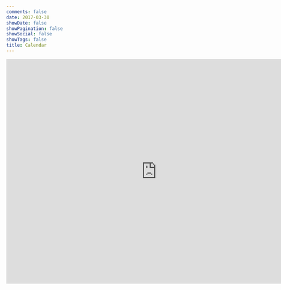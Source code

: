 ```yaml
---
comments: false
date: 2017-03-30
showDate: false
showPagination: false
showSocial: false
showTags: false
title: Calendar
---
```


<ul id="events-upcoming" style="list-style-type: none;margin:0 ;padding:0">
</ul>

<ul id="events-past">
</ul>

<iframe src="https://calendar.google.com/calendar/b/1/embed?height=600&amp;wkst=2&amp;bgcolor=%23ffffff&amp;ctz=Europe%2FBerlin&amp;src=eGhhaW4uY2FsQGdtYWlsLmNvbQ&amp;color=%23039BE5&amp;showTitle=0&amp;showNav=0&amp;showDate=1&amp;showPrint=0&amp;showTabs=0&amp;showCalendars=0&amp;showTz=0&amp;mode=WEEK&amp;hl=en_GB" style="border-width:0" width="800" height="600" frameborder="0" scrolling="no"></iframe>

